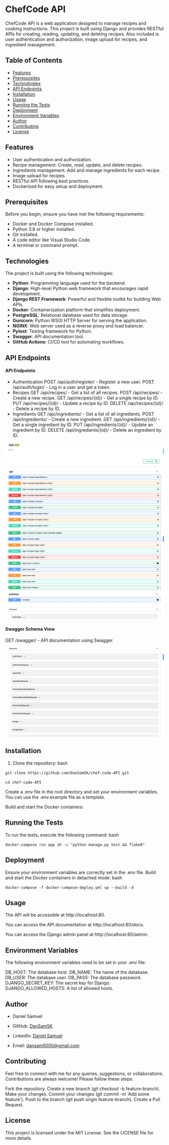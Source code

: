 # ChefCode API

ChefCode API is a web application designed to manage recipes and cooking instructions. This project is built using Django and provides RESTful APIs for creating, reading, updating, and deleting recipes. Also included is user authentication and authorization, image upload for recipes, and ingredient management.

## Table of Contents

- [Features](#features)
- [Prerequisites](#prerequisites)
- [Technologies](#technologies)
- [API Endpoints](#api-endpoints)
- [Installation](#installation)
- [Usage](#usage)
- [Running the Tests](#running-the-tests)
- [Deployment](#deployment)
- [Environment Variables](#environment-variables)
- [Author](#author)
- [Contributing](#contributing)
- [License](#license)

## Features

- User authentication and authorization.
- Recipe management: Create, read, update, and delete recipes.
- Ingredients management: Add and manage ingredients for each recipe.
- Image upload for recipes.
- RESTful API following best practices.
- Dockerized for easy setup and deployment.

## Prerequisites

Before you begin, ensure you have met the following requirements:

- Docker and Docker Compose installed.
- Python 3.8 or higher installed.
- Git installed.
- A code editor like Visual Studio Code.
- A terminal or command prompt.

## Technologies

The project is built using the following technologies:

- **Python**: Programming language used for the backend.
- **Django**: High-level Python web framework that encourages rapid development.
- **Django REST Framework**: Powerful and flexible toolkit for building Web APIs.
- **Docker**: Containerization platform that simplifies deployment.
- **PostgreSQL**: Relational database used for data storage.
- **Gunicorn**: Python WSGI HTTP Server for serving the application.
- **NGINX**: Web server used as a reverse proxy and load balancer.
- **Pytest**: Testing framework for Python.
- **Swagger**: API documentation tool.
- **GitHub Actions**: CI/CD tool for automating workflows.

## API Endpoints
#### API Endpoints
- Authentication
POST /api/auth/register/ - Register a new user.
POST /api/auth/login/ - Log in a user and get a token.
- Recipes
GET /api/recipes/ - Get a list of all recipes.
POST /api/recipes/ - Create a new recipe.
GET /api/recipes/{id}/ - Get a single recipe by ID.
PUT /api/recipes/{id}/ - Update a recipe by ID.
DELETE /api/recipes/{id}/ - Delete a recipe by ID.
- Ingredients
GET /api/ingredients/ - Get a list of all ingredients.
POST /api/ingredients/ - Create a new ingredient.
GET /api/ingredients/{id}/ - Get a single ingredient by ID.
PUT /api/ingredients/{id}/ - Update an ingredient by ID.
DELETE /api/ingredients/{id}/ - Delete an ingredient by ID.


![api-endpoint-image](./docs-image/swaggerview1.png)
![api-endpoint-image](./docs-image/swaggerview2.png)


#### Swagger Schema View
GET /swagger/ - API documentation using Swagger.

![image of swagger endpoint docs](./docs-image/schemaview.png)

## Installation

1. Clone the repository:
bash

```
git clone https://github.com/DanSam5K/chef-code-API.git
```
```
cd chef-code-API
```

Create a .env file in the root directory and set your environment variables. You can use the .env.example file as a template.

Build and start the Docker containers:

## Running the Tests
To run the tests, execute the following command:
bash
```
docker-compose run app sh -c "python manage.py test && flake8"
```

## Deployment
Ensure your environment variables are correctly set in the .env file.
Build and start the Docker containers in detached mode:
bash
```
docker-compose -f docker-compose-deploy.yml up --build -d
```
## Usage
The API will be accessible at http://localhost:80.

You can access the API documentation at http://localhost:80/docs.

You can access the Django admin panel at http://localhost:80/admin.

## Environment Variables
The following environment variables need to be set in your .env file:

DB_HOST: The database host.
DB_NAME: The name of the database.
DB_USER: The database user.
DB_PASS: The database password.
DJANGO_SECRET_KEY: The secret key for Django.
DJANGO_ALLOWED_HOSTS: A list of allowed hosts.

## Author

- Daniel Samuel

- GitHub: [DanSam5K](https://github.com/DanSam5K)
- LinkedIn: [Daniel Samuel](https://www.linkedin.com/in/dansamuel/)
- Email: dansam5000@gmail.com

## Contributing
Feel free to connect with me for any queries, suggestions, or collaborations.
Contributions are always welcome! Please follow these steps:

Fork the repository.
Create a new branch (git checkout -b feature-branch).
Make your changes.
Commit your changes (git commit -m 'Add some feature').
Push to the branch (git push origin feature-branch).
Create a Pull Request.

## License
This project is licensed under the MIT License. See the LICENSE file for more details.
